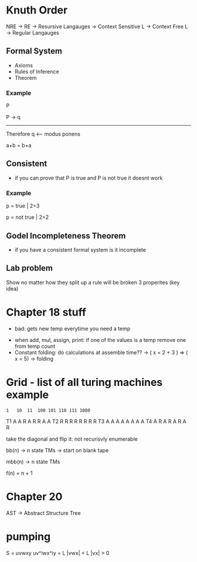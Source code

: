 # Knuth Order

NRE -> RE -> Resursive Langauges -> Context Sensitive L -> Context Free L -> Regular Langauges

## Formal System 

- Axioms 
- Rules of Inference
- Theorem

### Example

P 

P -> q      
_______
Therefore q <-- modus ponens

a+b = b+a

## Consistent

- if you can prove that P is true and P is not true it doesnt work

### Example

p = true         |       2=3

p = not true     |       2=2

## Godel Incompleteness Theorem

- if you have a consistent formal system is it incomplete

## Lab problem
Show no matter how they split up a rule will be broken
3 properites (key idea)


# Chapter 18 stuff
- bad: gets new temp everytime you need a temp

* when add, mul, assign, print: if one of the values is a temp remove one from temp count
* Constant folding: do calculations at assemble time?? -> ( x = 2 + 3 ) => ( x = 5) -> folding





# Grid - list of all turing machines example

    1   10  11  100 101 110 111 1000
T1  A   A   R   A   R   R   A   A
T2  R   R   R   R   R   R   R   R
T3  A   A   A   A   A   A   A   A
T4  A   R   A   R   A   R   A   R

take the diagonal and flip it:
    not recurisvly enumerable


bb(n) -> n state TMs -> start on blank tape

mbb(n) -> n state TMs

f(n) = n + 1


# Chapter 20

AST -> Abstract Structure Tree


# pumping
S = uvwxy
    uv^iwx^iy = L
    |vwx| < L
    |vx| > 0



